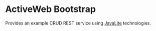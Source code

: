 ActiveWeb Bootstrap
===================

Provides an example CRUD REST service using [JavaLite](http://javalite.io) technologies. 

